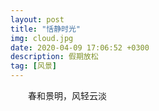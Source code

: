 ```yaml
---
layout: post
title: "恬静时光"
img: cloud.jpg 
date: 2020-04-09 17:06:52 +0300
description: 假期放松 
tag: [风景]
---
```

<p style="text-indent:2em">春和景明，风轻云淡</p>
